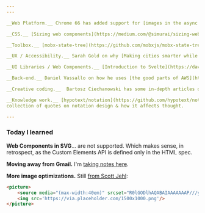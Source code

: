 ```yaml
---
---

__Web Platform.__ Chrome 66 has added support for [images in the async clipboard API](https://developers.google.com/web/updates/2019/07/image-support-for-async-clipboard) 

__CSS.__ [Sizing web components](https://medium.com/@simurai/sizing-web-components-8f433689736f) / The highly anticipated Every Layout book by Heydon Pickering and Andy Bell [is finally out](https://every-layout.dev/checkout/) / [A `.scroll-track` utility](https://andy-bell.design/wrote/progressive-overflow-management-with-a-scroll-track-utility/) by Andy Bell

__Toolbox.__ [mobx-state-tree](https://github.com/mobxjs/mobx-state-tree) / [swup](https://github.com/swup/swup), a page transition library / [Wakamai Fondue](https://wakamaifondue.com/) answers the question “What can my font do?” / [Web quality checklist](https://devchecklists.com/web-quality-checklist/en/) / [Mapzen is now part of the Linux Foundation](https://www.linuxfoundation.org/press-release/2019/01/mapzen-open-source-data-and-software-for-real-time-mapping-applications-to-become-a-linux-foundation-project/) and their pricing seems very reasonable

__UX / Accessibility.__ Sarah Gold on why [Making cities smarter while protecting privacy](https://www.projectsbyif.com/blog/make-cities-smarter-while-protecting-privacy-yes-its-possible/) is possible / [Fast Software, the Best Software](https://craigmod.com/essays/fast_software/) by Craig Mod / [Introduction to the `feed` role attribute](https://www.deque.com/blog/introduction-to-feed-role-attribute/) by Suman Damera / [Avoid Default Field Validation](http://adrianroselli.com/2019/02/avoid-default-field-validation.html) by Adrian Roselli / [Accessible inline list with bullets between items](https://blog.sapegin.me/all/accessible-inline-list/) by Artem Sapegin / [Principle](https://adactio.com/journal/15559) by Jeremy Keith

__UI Libraries / Web Components.__ [Introduction to Svelte](https://daveceddia.com/svelte-intro/) by Dave Ceddia / [7 Tools for Developing Web Components in 2019](https://blog.bitsrc.io/7-tools-for-developing-web-components-in-2019-1d5b7360654d) by Jonathan Saring / [Looking back on five years of web components](https://bitworking.org/news/2019/07/looking-back-on-five-years-of-web-components) by Joe Gregorio

__Back-end.__ Daniel Vassallo on how he uses [the good parts of AWS](https://twitter.com/dvassallo/status/1154516910265884672) (Twitter thread)

__Creative coding.__  Bartosz Ciechanowski has some in-depth articles on [Alpha Compositing](https://ciechanow.ski/alpha-compositing/), [Color Spaces](https://ciechanow.ski/color-spaces/), and (from a while back) [Drawing Bézier curves](https://ciechanow.ski/drawing-bezier-curves/) / [nodes.io](http://nodes.io/): a JavaScript-based 2D canvas for computational thinking / [Beadz](https://heydon.github.io/beadz-drum-machine/), a drum machine by Heydon Pickering

__Knowledge work.__ [hypotext/notation](https://github.com/hypotext/notation), a 
collection of quotes on notation design & how it affects thought.

---
```


### Today I learned

__Web Components in SVG__... are not supported. Which makes sense, in retrospect, as the Custom Elements API is defined only in the HTML spec.

__Moving away from Gmail.__ I'm [taking notes here](https://github.com/danburzo/au-revoir-gmail).

__More image optimizations.__ Still [from Scott Jehl](https://twitter.com/scottjehl/status/1154424344388558848):

```html
<picture>
	<source media="(max-width:40em)" srcset="R0lGODlhAQABAIAAAAAAAP///yH5BAEAAAAALAAAAAABAAEAAAIBRAA7"/>
	<img src='https://via.placeholder.com/1500x1000.png'/>
</picture>
```

